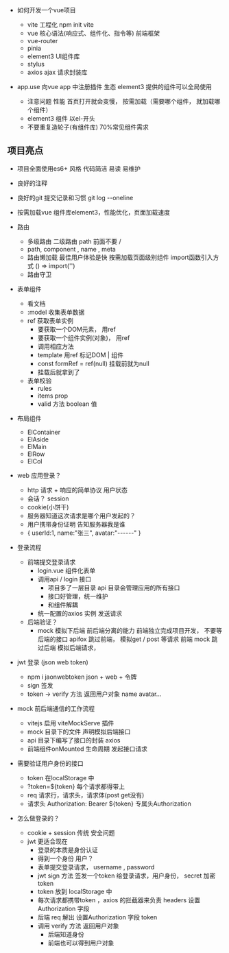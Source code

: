 - 如何开发一个vue项目
  - vite 工程化
    npm init vite 
  - vue 核心语法(响应式、组件化、指令等)
    前端框架
  - vue-router
  - pinia
  - element3  UI组件库
  - stylus
  - axios  ajax 请求封装库

- app.use
  向vue app 中注册插件  生态 
  element3 提供的组件可以全局使用
  - 注意问题  性能
    首页打开就会变慢， 按需加载（需要哪个组件， 就加载哪个组件）
  - element3 组件 以el-开头
  - 不要重复造轮子(有组件库)  70%常见组件需求

## 项目亮点
- 项目全面使用es6+ 风格
  代码简洁  易读  易维护
- 良好的注释
- 良好的git 提交记录和习惯 git log --oneline

- 按需加载vue 组件库element3，性能优化，页面加载速度
- 路由
  - 多级路由
    二级路由 path 前面不要 /
  - path, component , name , meta 
  - 路由懒加载
    最佳用户体验是快
    按需加载页面级别组件 import函数引入方式 () => import('') 
  - 路由守卫
- 表单组件
  - 看文档
  - :model 收集表单数据 
  - ref 获取表单实例
    - 要获取一个DOM元素， 用ref
    - 要获取一个组件实例(对象)， 用ref
    - 调用相应方法
    - template 用ref 标记DOM | 组件
    - const formRef = ref(null)  挂载前就为null
    - 挂载后就拿到了
  - 表单校验
    - rules
    - items prop
    - valid 方法  boolean 值
- 布局组件 
  - ElContainer
  - ElAside
  - ElMain
  - ElRow
  - ElCol 

- web 应用登录？
  - http 请求 + 响应的简单协议 用户状态
  - 会话？ session 
  - cookie(小饼干)
  - 服务器知道这次请求是哪个用户发起的？
  - 用户携带身份证明 告知服务器我是谁
  - {
    userId:1,
    name:"张三",
    avatar:"------"
  }

- 登录流程
  - 前端提交登录请求
    - login.vue 组件化表单
    - 调用api / login 接口
      - 项目多了一层目录 api 目录会管理应用的所有接口
      - 接口好管理，统一维护
      - 和组件解耦
    - 统一配置的axios 实例 发送请求
  - 后端验证？
    - mock 模拟下后端
      前后端分离的能力 前端独立完成项目开发， 不要等后端的接口
      apifox 跳过前端， 模拟get / post 等请求
      前端 mock 跳过后端 模拟后端请求，

- jwt 登录 (json web token)
  - npm i jaonwebtoken   json + web + 令牌
  - sign 签发
  - token -> verify 方法 返回用户对象 name avatar...

- mock 前后端通信的工作流程
  - vitejs 启用 viteMockServe 插件
  - mock 目录下的文件 声明模拟后端接口
  - api 目录下编写了接口的封装 axios
  - 前端组件onMounted 生命周期 发起接口请求

- 需要验证用户身份的接口
  - token 在localStorage 中
  - ?token=${token} 每个请求都得带上
  - req 请求行，请求头，请求体(post get没有)
  - 请求头  Authorization: Bearer ${token}  专属头Authorization

- 怎么做登录的？
  - cookie + session 传统 安全问题
  - jwt 更适合现在
    - 登录的本质是身份认证
    - 得到一个身份 用户？
    - 表单提交登录请求， username , password
    - jwt sign 方法 签发一个token 给登录请求，用户身份， secret 加密
      token 
    - token 放到 localStorage 中
    - 每次请求都携带token ，axios 的拦截器来负责 headers 设置Authorization 字段
    - 后端 req 解出 设置Authorization 字段  token
    - 调用 verify 方法 返回用户对象
      - 后端知道身份
      - 前端也可以得到用户对象
